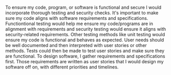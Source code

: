 
To ensure my code, program, or software is functional and secure I would incorporate thorough testing and security checks. It's important to make sure my code aligns with software requirements and specifications. Functiontional testing would help me ensure my code/programs are in alignment with requirements and security testing would ensure it aligns with security-related requirements. Other testing methods like unit testing would ensure my code is functional and behaves as expected. User needs should be well documented and then interpreted with user stories or other methods. Tests could then be made to test user stories and make sure they are functional. To design software, I gather requirements and specifications first. Those requirements are written as user stories that I would design my software off on, with different priorities and timelines. 
